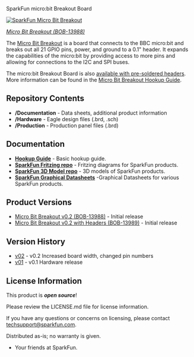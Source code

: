 SparkFun micro:bit Breakout Board

[![SparkFun Micro Bit Breakout](https://cdn.sparkfun.com/assets/parts/1/1/7/4/2/13988-01.jpg)](https://www.sparkfun.com/products/13988)

[*Micro Bit Breakout (BOB-13988)*](https://www.sparkfun.com/products/13988)

The [Micro Bit Breakout](https://www.sparkfun.com/products/13988) is a board that connects to the BBC micro:bit and breaks out all 21 GPIO pins, power, and ground to a 0.1" header. It expands the capabilities of the micro:bit by providing access to more pins and allowing for connections to the I2C and SPI buses.

The micro:bit Breakout Board is also [available with pre-soldered headers](https://www.sparkfun.com/products/13989). More information can be found in the [Micro Bit Breakout Hookup Guide](https://learn.sparkfun.com/tutorials/microbit-breakout-board-hookup-guide).

Repository Contents
-------------------

* **/Documentation** - Data sheets, additional product information
* **/Hardware** - Eagle design files (.brd, .sch)
* **/Production** - Production panel files (.brd)

Documentation
--------------
* **[Hookup Guide](https://learn.sparkfun.com/tutorials/microbit-breakout-board-hookup-guide)** - Basic hookup guide.
* **[SparkFun Fritzing repo](https://github.com/sparkfun/Fritzing_Parts)** - Fritzing diagrams for SparkFun products.
* **[SparkFun 3D Model repo](https://github.com/sparkfun/3D_Models)** - 3D models of SparkFun products. 
* **[SparkFun Graphical Datasheets](https://github.com/sparkfun/Graphical_Datasheets)** -Graphical Datasheets for various SparkFun products.

Product Versions
----------------
* [Micro Bit Breakout v0.2 (BOB-13988)](https://www.sparkfun.com/products/13988) - Initial release
* [Micro Bit Breakout v0.2 with Headers (BOB-13989)](https://www.sparkfun.com/products/13989) - Initial release

Version History
---------------
* [v02](https://github.com/sparkfun/Micro_Bit_Breakout/tree/v02) - v0.2 Increased board width, changed pin numbers
* [v01](https://github.com/sparkfun/Micro_Bit_Breakout/tree/v01) - v0.1 Hardware release

License Information
-------------------

This product is _**open source**_! 

Please review the LICENSE.md file for license information. 

If you have any questions or concerns on licensing, please contact techsupport@sparkfun.com.

Distributed as-is; no warranty is given.

- Your friends at SparkFun.

_<COLLABORATION CREDIT>_
